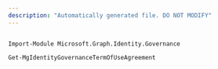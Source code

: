 ```yaml
---
description: "Automatically generated file. DO NOT MODIFY"
---
```


```powershellv1

Import-Module Microsoft.Graph.Identity.Governance

Get-MgIdentityGovernanceTermOfUseAgreement

```